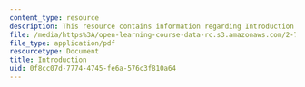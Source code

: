 ```yaml
---
content_type: resource
description: This resource contains information regarding Introduction.
file: /media/https%3A/open-learning-course-data-rc.s3.amazonaws.com/2-785j-cell-matrix-mechanics-fall-2014/0f8cc07d77744745fe6a576c3f810a64_MIT2_785JF14_Chapter_1.pdf
file_type: application/pdf
resourcetype: Document
title: Introduction
uid: 0f8cc07d-7774-4745-fe6a-576c3f810a64
---
```


